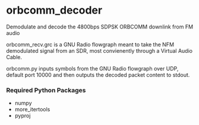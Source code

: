 # orbcomm_decoder
Demodulate and decode the 4800bps SDPSK ORBCOMM downlink from FM audio

orbcomm_recv.grc is a GNU Radio flowgraph meant to take the NFM demodulated signal from an SDR, 
most convienently through a Virtual Audio Cable.

orbcomm.py inputs symbols from the GNU Radio flowgraph over UDP, default port 10000 and then
outputs the decoded packet content to stdout.

### Required Python Packages
* numpy
* more_itertools
* pyproj
